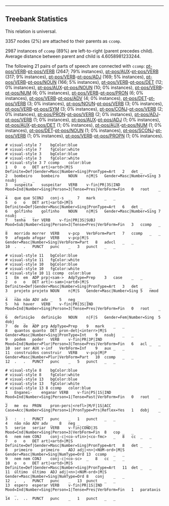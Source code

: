 

--------------------------------------------------------------------------------

## Treebank Statistics

This relation is universal.

3357 nodes (2%) are attached to their parents as `ccomp`.

2987 instances of `ccomp` (89%) are left-to-right (parent precedes child).
Average distance between parent and child is 4.6058981233244.

The following 21 pairs of parts of speech are connected with `ccomp`: [pt-pos/VERB]()-[pt-pos/VERB]() (2647; 79% instances), [pt-pos/AUX]()-[pt-pos/VERB]() (317; 9% instances), [pt-pos/VERB]()-[pt-pos/ADJ]() (169; 5% instances), [pt-pos/VERB]()-[pt-pos/NOUN]() (166; 5% instances), [pt-pos/VERB]()-[pt-pos/DET]() (12; 0% instances), [pt-pos/AUX]()-[pt-pos/NOUN]() (10; 0% instances), [pt-pos/VERB]()-[pt-pos/NUM]() (6; 0% instances), [pt-pos/VERB]()-[pt-pos/PRON]() (6; 0% instances), [pt-pos/VERB]()-[pt-pos/ADV]() (4; 0% instances), [pt-pos/DET]()-[pt-pos/VERB]() (3; 0% instances), [pt-pos/NOUN]()-[pt-pos/VERB]() (3; 0% instances), [pt-pos/VERB]()-[pt-pos/SYM]() (3; 0% instances), [pt-pos/CONJ]()-[pt-pos/VERB]() (2; 0% instances), [pt-pos/PRON]()-[pt-pos/VERB]() (2; 0% instances), [pt-pos/ADJ]()-[pt-pos/VERB]() (1; 0% instances), [pt-pos/AUX]()-[pt-pos/ADJ]() (1; 0% instances), [pt-pos/AUX]()-[pt-pos/DET]() (1; 0% instances), [pt-pos/AUX]()-[pt-pos/NUM]() (1; 0% instances), [pt-pos/DET]()-[pt-pos/NOUN]() (1; 0% instances), [pt-pos/SCONJ]()-[pt-pos/VERB]() (1; 0% instances), [pt-pos/VERB]()-[pt-pos/PROPN]() (1; 0% instances).


~~~ conllu
# visual-style 7	bgColor:blue
# visual-style 7	fgColor:white
# visual-style 3	bgColor:blue
# visual-style 3	fgColor:white
# visual-style 3 7 ccomp	color:blue
1	O	o	DET	art|<artd>|M|S	Definite=Def|Gender=Masc|Number=Sing|PronType=Art	2	det	_	_
2	bombeiro	bombeiro	NOUN	n|M|S	Gender=Masc|Number=Sing	3	nsubj	_	_
3	suspeita	suspeitar	VERB	v-fin|PR|3S|IND	Mood=Ind|Number=Sing|Person=3|Tense=Pres|VerbForm=Fin	0	root	_	_
4	que	que	SCONJ	conj-s	_	7	mark	_	_
5	o	o	DET	art|<artd>|M|S	Definite=Def|Gender=Masc|Number=Sing|PronType=Art	6	det	_	_
6	golfinho	golfinho	NOUN	n|M|S	Gender=Masc|Number=Sing	7	nsubj	_	_
7	tenha	ter	VERB	v-fin|PR|3S|SUBJ	Mood=Sub|Number=Sing|Person=3|Tense=Pres|VerbForm=Fin	3	ccomp	_	_
8	morrido	morrer	VERB	v-pcp	VerbForm=Part	7	ccomp	_	_
9	afogado	afogar	VERB	v-pcp|M|S	Gender=Masc|Number=Sing|VerbForm=Part	8	advcl	_	_
10	.	.	PUNCT	punc	_	3	punct	_	_

~~~


~~~ conllu
# visual-style 11	bgColor:blue
# visual-style 11	fgColor:white
# visual-style 10	bgColor:blue
# visual-style 10	fgColor:white
# visual-style 10 11 ccomp	color:blue
1	Em	em	ADP	prp|<sam->	AdpType=Prep	3	case	_	_
2	o	o	DET	art|<-sam>|<artd>|M|S	Definite=Def|Gender=Masc|Number=Sing|PronType=Art	3	det	_	_
3	projeto	projeto	NOUN	n|M|S	Gender=Masc|Number=Sing	5	nmod	_	_
4	não	não	ADV	adv	_	5	neg	_	_
5	há	haver	VERB	v-fin|PR|3S|IND	Mood=Ind|Number=Sing|Person=3|Tense=Pres|VerbForm=Fin	0	root	_	_
6	definição	definição	NOUN	n|F|S	Gender=Fem|Number=Sing	5	dobj	_	_
7	de	de	ADP	prp	AdpType=Prep	9	mark	_	_
8	quantos	quanto	DET	pron-det|<interr>|M|S	Gender=Masc|Number=Sing|PronType=Int	9	nsubj	_	_
9	podem	poder	VERB	v-fin|PR|3P|IND	Mood=Ind|Number=Plur|Person=3|Tense=Pres|VerbForm=Fin	6	acl	_	_
10	ser	ser	AUX	v-inf	VerbForm=Inf	9	aux	_	_
11	construídos	construir	VERB	v-pcp|M|P	Gender=Masc|Number=Plur|VerbForm=Part	10	ccomp	_	_
12	.	.	PUNCT	punc	_	5	punct	_	_

~~~


~~~ conllu
# visual-style 8	bgColor:blue
# visual-style 8	fgColor:white
# visual-style 13	bgColor:blue
# visual-style 13	fgColor:white
# visual-style 13 8 ccomp	color:blue
1	Enganei-	enganar	VERB	v-fin|PS|1S|IND	Mood=Ind|Number=Sing|Person=1|Tense=Past|VerbForm=Fin	0	root	_	_
2	me	eu	PRON	pron-pers|<refl>|M/F|1S|ACC	Case=Acc|Number=Sing|Person=1|PronType=Prs|Reflex=Yes	1	dobj	_	_
3	:	:	PUNCT	punc	_	1	punct	_	_
4	não	não	ADV	adv	_	8	neg	_	_
5	serie	seriar	VERB	v-fin|COND|3S	Mood=Cnd|Number=Sing|Person=3|VerbForm=Fin	8	cop	_	_
6	nem	nem	CONJ	conj-c|<co-vfin>|<co-fmc>	_	8	cc	_	_
7	o	o	DET	art|<artd>|M|S	Definite=Def|Gender=Masc|Number=Sing|PronType=Art	8	det	_	_
8	primeiro	primeiro	ADJ	adj|<n>|<NUM-ord>|M|S	Gender=Masc|Number=Sing|NumType=Ord	13	ccomp	_	_
9	nem	nem	CONJ	conj-c|<co-sc>	_	8	cc	_	_
10	o	o	DET	art|<artd>|M|S	Definite=Def|Gender=Masc|Number=Sing|PronType=Art	11	det	_	_
11	último	último	ADJ	adj|<n>|<NUM-ord>|M|S	Gender=Masc|Number=Sing|NumType=Ord	8	conj	_	_
12	,	,	PUNCT	punc	_	13	punct	_	_
13	espero	esperar	VERB	v-fin|PR|1S|IND	Mood=Ind|Number=Sing|Person=1|Tense=Pres|VerbForm=Fin	1	parataxis	_	_
14	..	..	PUNCT	punc	_	1	punct	_	_

~~~


